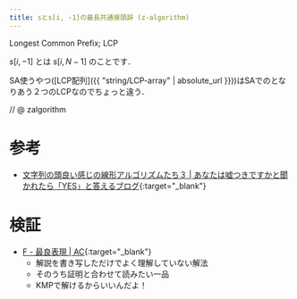 ```yaml
---
title: sとs[i, -1]の最長共通接頭辞 (z-algorithm)
---
```


Longest Common Prefix; LCP

$s[i, -1]$ とは $s[i, N-1]$ のことです．

SA使うやつ([LCP配列]({{ "string/LCP-array" | absolute_url }}))はSAでのとなりあう２つのLCPなのでちょっと違う．

// @ zalgorithm

# 参考

* [文字列の頭良い感じの線形アルゴリズムたち３ \| あなたは嘘つきですかと聞かれたら「YES」と答えるブログ](http://snuke.hatenablog.com/entry/2014/12/03/214243){:target="_blank"}

# 検証

* [F - 最良表現 \| AC](https://beta.atcoder.jp/contests/arc060/submissions/2213612){:target="_blank"}
  * 解説を書き写しただけでよく理解していない解法
  * そのうち証明と合わせて読みたい一品
  * KMPで解けるからいいんだよ！
